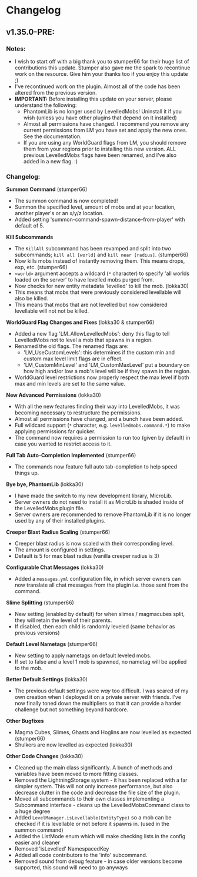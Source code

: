 # Changelog

## v1.35.0-PRE:

### Notes:
* I wish to start off with a big thank you to stumper66 for their huge list of contributions this update. Stumper also gave me the spark to recontinue work on the resource. Give him your thanks too if you enjoy this update ;)
* I've recontinued work on the plugin. Almost all of the code has been altered from the previous version.
* **IMPORTANT:** Before installing this update on your server, please understand the following:
  * PhantomLib is no longer used by LevelledMobs! Uninstall it if you wish (unless you have other plugins that depend on it installed)
  * Almost all permissions have changed. I recommend you remove any current permissions from LM you have set and apply the new ones. See the documentation.
  * If you are using any WorldGuard flags from LM, you should remove them from your regions prior to installing this new version. ALL previous LevelledMobs flags have been renamed, and I've also added in a new flag. :)
  

### Changelog:

**Summon Command** (stumper66)
* The summon command is now completed!
* Summon the specified level, amount of mobs and at your location, another player's or an x/y/z location.
* Added setting 'summon-command-spawn-distance-from-player' with default of 5.

**Kill Subcommands**
* The `KillAll` subcommand has been revamped and split into two subcommands; `kill all [world]` and `kill near [radius]`. (stumper66)
* Now kills mobs instead of instantly removing them. This means drops, exp, etc. (stumper66)
* `<world>` argument accepts a wildcard (`*` character) to specify 'all worlds loaded on the server' to have levelled mobs purged from.
* Now checks for new entity metadata 'levelled' to kill the mob. (lokka30)
 * This means that mobs that were previously considered levellable will also be killed.
 * This means that mobs that are not levelled but now considered levellable will not not be killed.

**WorldGuard Flag Changes and Fixes** (lokka30 & stumper66)
* Added a new flag 'LM_AllowLevelledMobs': deny this flag to tell LevelledMobs not to level a mob that spawns in a region.
* Renamed the old flags. The renamed flags are:
  * 'LM_UseCustomLevels': this determines if the custom min and custom max level limit flags are in effect.
  * 'LM_CustomMinLevel' and 'LM_CustomMaxLevel' put a boundary on how high and/or low a mob's level will be if they spawn in the region.
* WorldGuard level restrictions now properly respect the max level if both max and min levels are set to the same value.

**New Advanced Permissions** (lokka30)
* With all the new features finding their way into LevelledMobs, it was becoming necessary to restructure the permissions.
* Almost all permissions have changed, and a bunch have been added.
* Full wildcard support (`*` character, e.g. `levelledmobs.command.*`) to make applying permissions far quicker.
* The command now requires a permission to run too (given by default) in case you wanted to restrict access to it.

**Full Tab Auto-Completion Implemented** (stumper66)
* The commands now feature full auto tab-completion to help speed things up.

**Bye bye, PhantomLib** (lokka30)
* I have made the switch to my new development library, MicroLib.
* Server owners do not need to install it as MicroLib is shaded inside of the LevelledMobs plugin file.
* Server owners are recommended to remove PhantomLib if it is no longer used by any of their installed plugins.

**Creeper Blast Radius Scaling** (stumper66)
* Creeper blast radius is now scaled with their corresponding level.
* The amount is configured in settings.
* Default is 5 for max blast radius (vanilla creeper radius is 3)

**Configurable Chat Messages** (lokka30)
* Added a `messages.yml` configuration file, in which server owners can now translate all chat messages from the plugin i.e. those sent from the command.

**Slime Splitting** (stumper66)
* New setting (enabled by default) for when slimes / magmacubes split, they will retain the level of their parents.
* If disabled, then each child is randomly leveled (same behavior as previous versions)

**Default Level Nametags** (stumper66)
* New setting to apply nametags on default leveled mobs.
* If set to false and a level 1 mob is spawned, no nametag will be applied to the mob.

**Better Default Settings** (lokka30)
* The previous default settings were *way* too difficult. I was scared of my own creation when I deployed it on a private server with friends. I've now finally toned down the multipliers so that it can provide a harder challenge but not something beyond hardcore.

**Other Bugfixes**
* Magma Cubes, Slimes, Ghasts and Hoglins are now levelled as expected (stumper66)
* Shulkers are now levelled as expected (lokka30)

**Other Code Changes** (lokka30)
* Cleaned up the main class significantly. A bunch of methods and variables have been moved to more fitting classes.
* Removed the LightningStorage system - it has been replaced with a far simpler system. This will not only increase performance, but also decrease clutter in the code and decrease the file size of the plugin.
* Moved all subcommands to their own classes implementing a Subcommand interface - cleans up the LevelledMobsCommand class to a huge degree
* Added `LevelManager.isLevellable(EntityType)` so a mob can be checked if it is levellable or not before it spawns in. (used in the summon command)
* Added the ListMode enum which will make checking lists in the config easier and cleaner
* Removed 'isLevelled' NamespacedKey
* Added all code contributors to the 'info' subcommand.
* Removed sound from debug feature - in case older versions become supported, this sound will need to go anyways